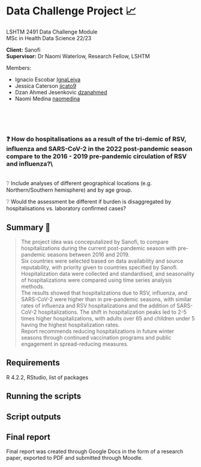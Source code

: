 # Data Challenge Project :chart_with_upwards_trend:

LSHTM 2491 Data Challenge Module\
MSc in Health Data Science 22/23

**Client:** Sanofi\
**Supervisor:** Dr Naomi Waterlow, Research Fellow, LSHTM

Members:
- Ignacio Escobar [IgnaLeiva](https://github.com/IgnaLeiva)
- Jessica Caterson [jjcato9](https://github.com/jjcato9)
- Dzan Ahmed Jesenkovic [dzanahmed](https://github.com/dzanahmed)
- Naomi Medina [naomedina](https://github.com/naomedina)

&nbsp;<br>
&nbsp;<br>
&nbsp;<br> 
### :question: How do hospitalisations as a result of the tri-demic of RSV, influenza and SARS-CoV-2 in the 2022 post-pandemic season compare to the 2016 - 2019 pre-pandemic circulation of RSV and influenza?\
&nbsp;<br>
:grey_question: Include analyses of different geographical locations (e.g. Northern/Southern hemisphere) and by age group.

:grey_question: Would the assessment be different if burden is disaggregated by hospitalisations vs. laboratory confirmed cases? 

## Summary :page_with_curl:
> The project idea was conceputalized by Sanofi, to compare hospitalizations during the current post-pandemic season with pre-pandemic seasons between 2016 and 2019.   
> Six countries were selected based on data availability and source reputability, with priority given to countries specified by Sanofi. Hospitalization data were collected and standardised, and seasonality of hospitalizations were compared using time series analysis methods.   
> The results showed that hospitalizations due to RSV, influenza, and SARS-CoV-2 were higher than in pre-pandemic seasons, with similar rates of influenza and RSV hospitalizations and the addition of SARS-CoV-2 hospitalizations. The shift in hospitalization peaks led to 2-5 times higher hospitalizations, with adults over 65 and children under 5 having the highest hospitalization rates.   
> Report recommends reducing hospitalizations in future winter seasons through continued vaccination programs and public engagement in spread-reducing measures.   

## Requirements

R 4.2.2, RStudio, list of packages

## Running the scripts


## Script outputs

## Final report
Final report was created through Google Docs in the form of a research paper, exported to PDF and submitted through Moodle.
